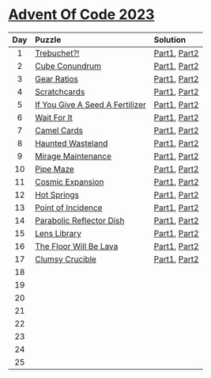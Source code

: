 # [Advent Of Code 2023](https://adventofcode.com/2023)

|  Day  | Puzzle                                                                 | Solution                                             |
| :---: | :--------------------------------------------------------------------- | :--------------------------------------------------- |
|   1   | [Trebuchet?!](https://adventofcode.com/2023/day/1)                     | [Part1](./Day01/d1p1.py), [Part2](./Day01/d1p2.py)   |
|   2   | [Cube Conundrum](https://adventofcode.com/2023/day/2)                  | [Part1](./Day02/d2p1.py), [Part2](./Day02/d2p2.py)   |
|   3   | [Gear Ratios](https://adventofcode.com/2023/day/3)                     | [Part1](./Day03/d3p1.py), [Part2](./Day03/d3p2.py)   |
|   4   | [Scratchcards](https://adventofcode.com/2023/day/4)                    | [Part1](./Day04/d4p1.py), [Part2](./Day04/d4p2.py)   |
|   5   | [If You Give A Seed A Fertilizer](https://adventofcode.com/2023/day/5) | [Part1](./Day05/d5p1.py), [Part2](./Day05/d5p2.py)   |
|   6   | [Wait For It](https://adventofcode.com/2023/day/6)                     | [Part1](./Day06/d6p1.py), [Part2](./Day06/d6p2.py)   |
|   7   | [Camel Cards](https://adventofcode.com/2023/day/7)                     | [Part1](./Day07/d7p1.py), [Part2](./Day07/d7p2.py)   |
|   8   | [Haunted Wasteland](https://adventofcode.com/2023/day/8)               | [Part1](./Day08/d8p1.py), [Part2](./Day08/d8p2.py)   |
|   9   | [Mirage Maintenance](https://adventofcode.com/2023/day/9)              | [Part1](./Day09/d9p1.py), [Part2](./Day09/d9p2.py)   |
|  10   | [Pipe Maze](https://adventofcode.com/2023/day/10)                      | [Part1](./Day10/d10p1.py), [Part2](./Day10/d10p2.py) |
|  11   | [Cosmic Expansion](https://adventofcode.com/2023/day/11)               | [Part1](./Day11/d11p1.py), [Part2](./Day11/d11p2.py) |
|  12   | [Hot Springs](https://adventofcode.com/2023/day/12)                    | [Part1](./Day12/d12p1.py), [Part2](./Day12/d12p2.py) |
|  13   | [Point of Incidence](https://adventofcode.com/2023/day/13)             | [Part1](./Day13/d13p1.py), [Part2](./Day13/d13p2.py) |
|  14   | [Parabolic Reflector Dish](https://adventofcode.com/2023/day/14)       | [Part1](./Day14/d14p1.py), [Part2](./Day14/d14p2.py) |
|  15   | [Lens Library](https://adventofcode.com/2023/day/15)                   | [Part1](./Day15/d15p1.py), [Part2](./Day15/d15p2.py) |
|  16   | [The Floor Will Be Lava](https://adventofcode.com/2023/day/16)         | [Part1](./Day16/d16p1.py), [Part2](./Day16/d16p2.py) |
|  17   | [Clumsy Crucible](https://adventofcode.com/2023/day/17)                | [Part1](./Day17/d17p1.py), [Part2](./Day17/d17p2.py) |
|  18   |                                                                        |                                                      |
|  19   |                                                                        |                                                      |
|  20   |                                                                        |                                                      |
|  21   |                                                                        |                                                      |
|  22   |                                                                        |                                                      |
|  23   |                                                                        |                                                      |
|  24   |                                                                        |                                                      |
|  25   |                                                                        |                                                      |
